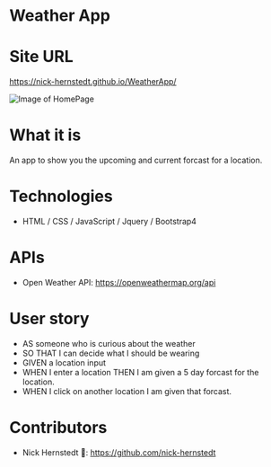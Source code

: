 # Weather App

# Site URL

https://nick-hernstedt.github.io/WeatherApp/

![Image of HomePage](images/weather.png)

# What it is

An app to show you the upcoming and current forcast for a location.

# Technologies

- HTML / CSS / JavaScript / Jquery / Bootstrap4

# APIs

- Open Weather API: https://openweathermap.org/api

# User story

- AS someone who is curious about the weather
- SO THAT I can decide what I should be wearing
- GIVEN a location input
- WHEN I enter a location THEN I am given a 5 day forcast for the location.
- WHEN I click on another location I am given that forcast.

# Contributors

- Nick Hernstedt 🐀: https://github.com/nick-hernstedt

